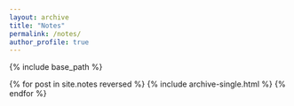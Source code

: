 ```yaml
---
layout: archive
title: "Notes"
permalink: /notes/
author_profile: true
---
```


{% include base_path %}

{% for post in site.notes reversed %}
  {% include archive-single.html %}
{% endfor %}